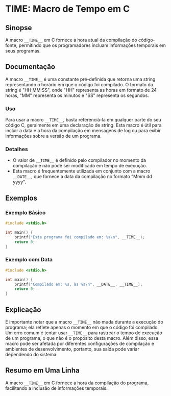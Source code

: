 <!--
Meta Description: # __TIME__: Macro de Tempo em C ## Sinopse A macro `__TIME__` em C fornece a hora atual da compilação do código-fonte, permitindo que os programadores...
Meta Keywords: macro, __time__, que, compilação, programa
-->

# __TIME__: Macro de Tempo em C

## Sinopse
A macro `__TIME__` em C fornece a hora atual da compilação do código-fonte, permitindo que os programadores incluam informações temporais em seus programas.

## Documentação
A macro `__TIME__` é uma constante pré-definida que retorna uma string representando o horário em que o código foi compilado. O formato da string é "HH:MM:SS", onde "HH" representa as horas em formato de 24 horas, "MM" representa os minutos e "SS" representa os segundos.

### Uso
Para usar a macro `__TIME__`, basta referenciá-la em qualquer parte do seu código C, geralmente em uma declaração de string. Esta macro é útil para incluir a data e a hora da compilação em mensagens de log ou para exibir informações sobre a versão de um programa.

### Detalhes
- O valor de `__TIME__` é definido pelo compilador no momento da compilação e não pode ser modificado em tempo de execução.
- Esta macro é frequentemente utilizada em conjunto com a macro `__DATE__`, que fornece a data da compilação no formato "Mmm dd yyyy".

## Exemplos

### Exemplo Básico
```c
#include <stdio.h>

int main() {
    printf("Este programa foi compilado em: %s\n", __TIME__);
    return 0;
}
```

### Exemplo com Data
```c
#include <stdio.h>

int main() {
    printf("Compilado em: %s, às %s\n", __DATE__, __TIME__);
    return 0;
}
```

## Explicação
É importante notar que a macro `__TIME__` não muda durante a execução do programa; ela reflete apenas o momento em que o código foi compilado. Um erro comum é tentar usar `__TIME__` para rastrear o tempo de execução de um programa, o que não é o propósito desta macro. Além disso, essa macro pode ser afetada por diferentes configurações de compilação e ambientes de desenvolvimento, portanto, sua saída pode variar dependendo do sistema.

## Resumo em Uma Linha
A macro `__TIME__` em C fornece a hora da compilação do programa, facilitando a inclusão de informações temporais.